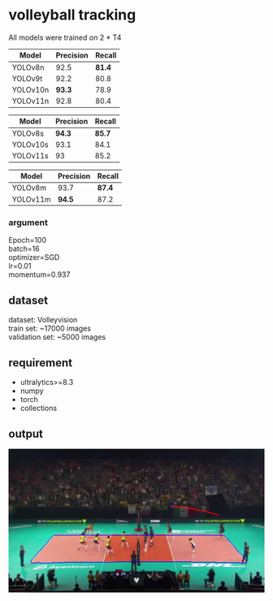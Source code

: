 # volleyball tracking
All models were trained on 2 * T4

| Model | Precision | Recall |
| ----------- | ----------- | -
| YOLOv8n | 92.5 | **81.4**
| YOLOv9t | 92.2 | 80.8
| YOLOv10n | **93.3** | 78.9
| YOLOv11n | 92.8 | 80.4

| Model | Precision | Recall |
| ----------- | ----------- | -
| YOLOv8s | **94.3** | **85.7**
| YOLOv10s | 93.1 | 84.1
| YOLOv11s | 93 | 85.2

| Model | Precision | Recall |
| ----------- | ----------- | -
| YOLOv8m | 93.7 | **87.4**
| YOLOv11m | **94.5** | 87.2

### argument
Epoch=100  
batch=16  
optimizer=SGD  
lr=0.01  
momentum=0.937 

## dataset
dataset: Volleyvision  
train set: ~17000 images  
validation set: ~5000 images

## requirement
- ultralytics>=8.3
- numpy
- torch
- collections

## output
![volleyball tracking](image.jpg)
